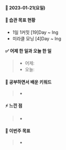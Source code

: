 #### 📆 2023-01-21(요일)

#### 🐎 습관 목표 현황

-   1일 1커밋 [19]Day ~ Ing
-   미라클 모닝 [4]Day ~ Ing

#### ✅ 어제 한 일과 오늘 한 일 
> - 어제:   
> - 오늘:  

#### 🤔 공부하면서 배운 키워드

> -

#### ⚡ 느낀 점

> -

#### 🎯 이번주 목표

> -
